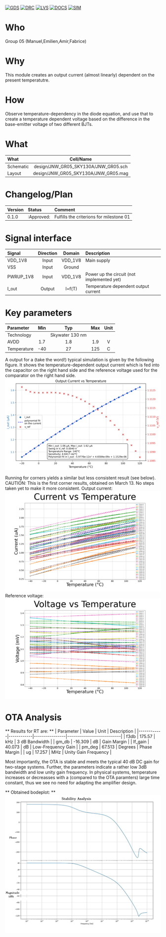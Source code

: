 
[![GDS](../../actions/workflows/gds.yaml/badge.svg)](../../actions/workflows/gds.yaml)
[![DRC](../../actions/workflows/drc.yaml/badge.svg)](../../actions/workflows/drc.yaml)
[![LVS](../../actions/workflows/lvs.yaml/badge.svg)](../../actions/workflows/lvs.yaml)
[![DOCS](../../actions/workflows/docs.yaml/badge.svg)](../../actions/workflows/docs.yaml)
[![SIM](../../actions/workflows/sim.yaml/badge.svg)](../../actions/workflows/sim.yaml)

# Who
Group 05 (Manuel,Emilien,Amir,Fabrice)

# Why

This module creates an output current (almost linearly) dependent on the present temperatutre.

# How

Observe temperature-dependency in the diode equation, and use that to create a temperature dependent voltage based on the difference in the base-emitter voltage of two different BJTs.

# What

| What            |        Cell/Name |
| :-              |  :-:       |
| Schematic       | design/JNW_GR05_SKY130A/JNW_GR05.sch |
| Layout          | design/JNW_GR05_SKY130A/JNW_GR05.mag |


# Changelog/Plan

| Version | Status | Comment|
| :---| :---| :---|
|0.1.0 | :Approved: | Fulfills the criterions for milestone 01 |


# Signal interface

| Signal       | Direction | Domain  | Description                               |
| :---         | :---:     | :---:   | :---                                      |
| VDD_1V8         | Input     | VDD_1V8 | Main supply                              |
| VSS         | Input     | Ground  |                                           |
| PWRUP_1V8     | Input    | VDD_1V8 | Power up the circuit  (not implemented yet)                     |
|I_out | Output | I=f(T) | Temperature dependent output current |



# Key parameters

| Parameter           | Min     | Typ           | Max     | Unit  |
| :---                | :---:     | :---:           | :---:     | :---: |
| Technology          |         | Skywater 130 nm |         |       |
| AVDD                | 1.7    | 1.8           | 1.9    | V     |
| Temperature         | -40     | 27            | 125     | C     |

A output for a (take the word!) typical simulation is given by the following figure.
It shows the temperature-dependent output current which is fed into the capacitor on the right hand side
and the reference voltage used for the comparator on the right hand side.
![I_out/V_ref vs. Temperature ](Media/output_vs_temperature.png)

Running for corners yields a similar but less consistent result (see below).
CAUTION: This is the first corner results, obtained on March 13. No steps taken yet to make it more consistent.
Output current:
![All corners: I_out vs. Temperature ](Media/current_vs_temperature_corners.png)
Reference voltage:
![All corners: V_ref vs. Temperature ](Media/voltage_vs_temperature_corners.png)

# OTA Analysis

** Results for RT are:  **
| Parameter  | Value      | Unit           | Description               |
|------------|------------|----------------|---------------------------|
| f3db       | 175.57     | kHz            | 3 dB Bandwidth           |
| gm_db      | -16.309    | dB             | Gain Margin               |
| lf_gain    | 40.073     | dB             | Low-Frequency Gain        |
| pm_deg     | 67.513     | Degrees        | Phase Margin              |
| ug         | 17.257     | MHz            | Unity Gain Frequency      |

Most importantly, the OTA is stable and meets the typical 40 dB DC gain for two-stage systems.
Further, the parameters indicate a rather low 3dB bandwidth and low unity gain frequency.
In physical systems, temperature increases or decreasses with a (compared to the OTA paramters) large time constant, 
thus we see no need for adapting the amplifier design.

** Obtained bodeplot: **
![I_out/V_out vs. Temperature ](Media/bodeplot.png)
